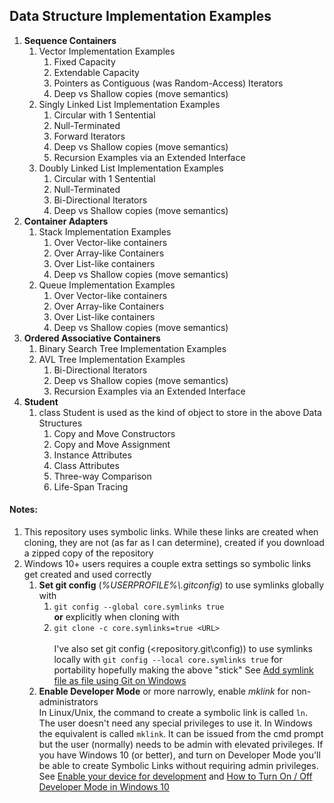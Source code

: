 ## Data Structure Implementation Examples

1. **Sequence Containers**
    1. Vector Implementation Examples
        1. Fixed Capacity
        2. Extendable Capacity
        3. Pointers as Contiguous (was Random-Access) Iterators
        4. Deep vs Shallow copies (move semantics)
    2. Singly Linked List Implementation Examples
        1. Circular with 1 Sentential
        2. Null-Terminated
        3. Forward Iterators
        4. Deep vs Shallow copies (move semantics)
        5. Recursion Examples via an Extended Interface
    3. Doubly Linked List Implementation Examples
        1. Circular with 1 Sentential
        2. Null-Terminated
        3. Bi-Directional Iterators
        4. Deep vs Shallow copies (move semantics)
2. **Container Adapters**
    1. Stack Implementation Examples
        1. Over Vector-like containers
        2. Over Array-like Containers
        3. Over List-like containers
        4. Deep vs Shallow copies (move semantics)
    2. Queue Implementation Examples
        1. Over Vector-like containers
        2. Over Array-like Containers
        3. Over List-like containers
        4. Deep vs Shallow copies (move semantics)
3. **Ordered Associative Containers**
    1. Binary Search Tree Implementation Examples
    2. AVL Tree Implementation Examples
        1. Bi-Directional Iterators
        4. Deep vs Shallow copies (move semantics)
        5. Recursion Examples via an Extended Interface
4. **Student**
    1. class Student is used as the kind of object to store in the above Data Structures
        1. Copy and Move Constructors
        2. Copy and Move Assignment
        3. Instance Attributes
        4. Class Attributes
        5. Three-way Comparison
        6. Life-Span Tracing


#### Notes:
1.  This repository uses symbolic links.  While these links are created when cloning, they are not (as far as I can determine), created if you download a zipped copy of the repository
2.  Windows 10+ users requires a couple extra settings so symbolic links get created and used correctly
    1. **Set git config** (*%USERPROFILE%\\.gitconfig*) to use symlinks globally with
       1. `git config --global core.symlinks true`  
    **or** explicitly when cloning with
       2. `git clone -c core.symlinks=true <URL>`<br/><br/>
    I've also set git config (<repository\.git\config)) to use symlinks locally with `git config --local core.symlinks true` for portability hopefully making the above "stick" 
       See [Add symlink file as file using Git on Windows](https://newbedev.com/add-symlink-file-as-file-using-git-on-windows)
    2. **Enable Developer Mode** or more narrowly, enable *mklink* for non-administrators  
       In Linux/Unix, the command to create a symbolic link is called `ln`. The user doesn't need any special privileges to use it. In Windows the equivalent is called `mklink`. It can be issued from the cmd prompt but the user (normally) needs to be admin with elevated privileges. If you have Windows 10 (or better), and turn on Developer Mode you'll be able to create Symbolic Links without requiring admin privileges. See [Enable your device for development](https://docs.microsoft.com/en-us/windows/apps/get-started/enable-your-device-for-development) and [How to Turn On / Off Developer Mode in Windows 10](https://www.top-password.com/blog/turn-on-off-developer-mode-in-windows-10/#:~:text=Windows%2010%20how%20to%20Turn%20on%20Developer%20Mode,takes%20effect%20immediately%20without%20a%20restart.%20See%20More)
